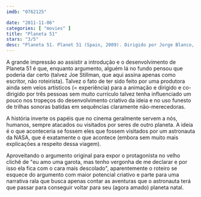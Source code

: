 ```yaml
---
imdb: "0762125"

date: "2011-11-06"
categories: [ "movies" ]
title: "Planeta 51"
stars: "3/5"
desc: "Planeta 51. Planet 51 (Spain, 2009). Dirigido por Jorge Blanco, Javier Abad, Marcos Martínez. Escrito por Javier Abad, Jorge Blanco, Marcos Martínez, Ignacio Pérez Dolset, Joe Stillman. Com Jessica Biel, John Cleese, Gary Oldman, Dwayne Johnson, Justin Long, Seann William Scott, Freddie Benedict, Alan Marriott, Mathew Horne."
---
```

A grande impressão ao assistir a introdução e o desenvolvimento de Planeta 51 é que, enquanto argumento, alguém lá no fundo pensou que poderia dar certo (talvez Joe Stillman, que aqui assina apenas como escritor, não roteirista). Talvez o fato de ter sido feito por uma produtora ainda sem veios artísticos (= experiência) para a animação e dirigido e co-dirigido por três pessoas sem muito currículo talvez tenha influenciado um pouco nos tropeços do desenvolvimento criativo da ideia e no uso funesto de trilhas sonoras batidas em sequências claramente não-merecedoras.

A história inverte os papéis que no cinema geralmente servem a nós, humanos, sempre atacados ou visitados por seres de outro planeta. A ideia é o que aconteceria se fossem eles que fossem visitados por um astronauta da NASA, que é exatamente o que acontece (embora sem muito mais explicações a respeito dessa viagem).

Aproveitando o argumento original para expor o protagonista no velho clichê de "eu amo uma garota, mas tenho vergonha de me declarar e por isso ela fica com o cara mais descolado", aparentemente o roteiro se esquece do argumento com maior potencial criativo e parte para uma narrativa rala que busca apenas contar as aventuras que o astronauta terá que passar para conseguir voltar para seu (agora amado) planeta natal.

